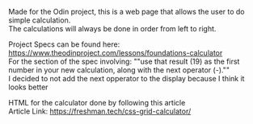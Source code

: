 Made for the Odin project, this is a web page that allows the user to do simple calculation.  
The calculations will always be done in order from left to right.  
  
Project Specs can be found here: https://www.theodinproject.com/lessons/foundations-calculator  
For the section of the spec involving: ""use that result (19) as the first number in your new calculation, along with the next operator (-).""  
I decided to not add the next opperator to the display because I think it looks better  
  
HTML for the calculator done by following this article  
Article Link: https://freshman.tech/css-grid-calculator/